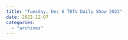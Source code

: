 ```yaml
---
title: "Tuesday, Dec 6 TBTV Daily Show 2022"
date: 2022-12-07
categories: 
  - "archives"
---
```



